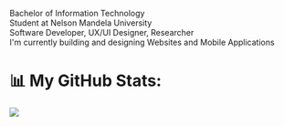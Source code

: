 Bachelor of Information Technology <br/>
Student at Nelson Mandela University<br/>
Software Developer, UX/UI Designer, Researcher<br/>
I'm currently building and designing Websites and Mobile Applications<br/>
# 📊 My GitHub Stats:
![](https://github-readme-stats.vercel.app/api/top-langs/?username=AvelaNkanini&theme=react&hide_border=false&include_all_commits=true&count_private=false&layout=compact)

<!-- Proudly created with GPRM ( https://gprm.itsvg.in ) -->

